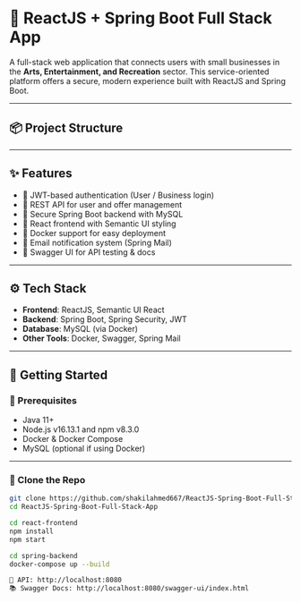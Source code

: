 # 🎯 ReactJS + Spring Boot Full Stack App

A full-stack web application that connects users with small businesses in the **Arts, Entertainment, and Recreation** sector. This service-oriented platform offers a secure, modern experience built with ReactJS and Spring Boot.

---

## 📦 Project Structure


---

## ✨ Features

- 🔐 JWT-based authentication (User / Business login)
- 📄 REST API for user and offer management
- 🔧 Secure Spring Boot backend with MySQL
- 🎨 React frontend with Semantic UI styling
- 🐳 Docker support for easy deployment
- 📧 Email notification system (Spring Mail)
- 🧪 Swagger UI for API testing & docs

---

## ⚙️ Tech Stack

- **Frontend**: ReactJS, Semantic UI React
- **Backend**: Spring Boot, Spring Security, JWT
- **Database**: MySQL (via Docker)
- **Other Tools**: Docker, Swagger, Spring Mail

---

## 🚀 Getting Started

### 🧩 Prerequisites

- Java 11+
- Node.js v16.13.1 and npm v8.3.0
- Docker & Docker Compose
- MySQL (optional if using Docker)

---

### 🔹 Clone the Repo

```bash
git clone https://github.com/shakilahmed667/ReactJS-Spring-Boot-Full-Stack-App.git
cd ReactJS-Spring-Boot-Full-Stack-App

cd react-frontend
npm install
npm start

cd spring-backend
docker-compose up --build

📍 API: http://localhost:8080
📚 Swagger Docs: http://localhost:8080/swagger-ui/index.html

